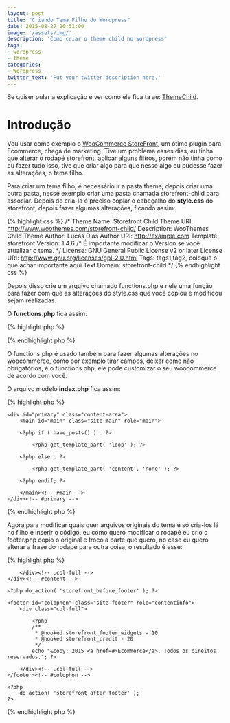 ```yaml
---
layout: post
title: "Criando Tema Filho do Wordpress"
date: 2015-08-27 20:51:00
image: '/assets/img/'
description: 'Como criar o theme child no wordpress'
tags:
- wordpress
- theme
categories:
- Wordpress
twitter_text: 'Put your twitter description here.'
---
```


Se quiser pular a explicação e ver como ele fica ta ae: [ThemeChild](https://github.com/aboutlucas/Arquivos-do-Blog/tree/master/theme-child/).

# Introdução

Vou usar como exemplo o [WooCommerce StoreFront](http://www.woothemes.com/storefront/), um ótimo plugin para Ecommerce, 
chega de marketing. Tive um problema esses dias, eu tinha que alterar o rodapé storefront, aplicar alguns filtros, porém 
não tinha como eu fazer tudo isso, tive que criar algo para que nesse algo eu pudesse fazer as alterações, o tema filho.

Para criar um tema filho, é necessário ir a pasta theme, depois criar uma outra pasta, nesse exemplo criar uma pasta chamada storefront-child para associar. Depois de cria-la é preciso copiar o cabeçalho do <strong>style.css</strong> do storefront, depois fazer algumas alterações, ficando assim:

{% highlight css %}
/*
 Theme Name:  Storefront Child
 Theme URI:    http://www.woothemes.com/storefront-child/
 Description:  WooThemes Child Theme
 Author:         Lucas Dias
 Author URI:   http://example.com
 Template:     storefront
 Version:    1.4.6 /* É importante modificar o Version se você atualizar o tema. */
 License:      GNU General Public License v2 or later
 License URI:  http://www.gnu.org/licenses/gpl-2.0.html
 Tags:         tags1,tag2, coloque o que achar importante aqui
 Text Domain: storefront-child
*/
{% endhighlight css %}

Depois disso crie um arquivo chamado functions.php e nele uma função para fazer com que as alterações do style.css que você copiou e modificou sejam realizadas.

O <strong>functions.php</strong> fica assim:

{% highlight php %}
<?php
add_action( 'wp_enqueue_scripts', 'theme_enqueue_styles' );
function theme_enqueue_styles() {
    wp_enqueue_style( 'parent-style', get_template_directory_uri() . '/style.css' );
}
?>
{% endhighlight php %}

O functions.php é usado também para fazer algumas alterações no woocommerce, como por exemplo tirar campos, deixar como não obrigatórios, é o functions.php, ele pode customizar o seu woocommerce de acordo com você.

O arquivo modelo <strong>index.php</strong> fica assim:

{% highlight php %}
<?php
/**
 * The main template file.
 *
 * This is the most generic template file in a WordPress theme
 * and one of the two required files for a theme (the other being style.css).
 * It is used to display a page when nothing more specific matches a query.
 * E.g., it puts together the home page when no home.php file exists.
 * Learn more: http://codex.wordpress.org/Template_Hierarchy
 *
 * @package storefront
 */
get_header(); ?>

	<div id="primary" class="content-area">
		<main id="main" class="site-main" role="main">

		<?php if ( have_posts() ) : ?>

			<?php get_template_part( 'loop' ); ?>

		<?php else : ?>

			<?php get_template_part( 'content', 'none' ); ?>

		<?php endif; ?>

		</main><!-- #main -->
	</div><!-- #primary -->

<?php do_action( 'storefront_sidebar' ); ?>
<?php get_footer(); ?>
{% endhighlight php %}

Agora para modificar quais quer arquivos originais do tema é só cria-los lá no filho e inserir o código, 
eu como quero modificar o rodapé eu crio o footer.php copio o original e troco a parte que quero, no caso
eu quero alterar a frase do rodapé para outra coisa, o resultado é esse:

{% highlight php %}
<?php
/**
 * The template for displaying the footer.
 *
 * Contains the closing of the #content div and all content after
 *
 * @package storefront
 */
?>

		</div><!-- .col-full -->
	</div><!-- #content -->

	<?php do_action( 'storefront_before_footer' ); ?>

	<footer id="colophon" class="site-footer" role="contentinfo">
		<div class="col-full">

			<?php
			/**
			 * @hooked storefront_footer_widgets - 10
			 * @hooked storefront_credit - 20
			 */
			echo "&copy; 2015 <a href=#>Ecommerce</a>. Todos os direitos reservados."; ?>

		</div><!-- .col-full -->
	</footer><!-- #colophon -->

	<?php 
		do_action( 'storefront_after_footer' );
 	?>

</div><!-- #page -->

<?php wp_footer(); ?>

</body>
</html>
{% endhighlight php %}


